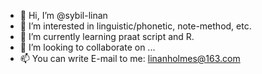 - 👋 Hi, I’m @sybil-linan
- 👀 I’m interested in linguistic/phonetic, note-method, etc.
- 🌱 I’m currently learning praat script and R.
- 💞️ I’m looking to collaborate on ...
- 📫 You can write E-mail to me: linanholmes@163.com

<!---
sybil-linan/sybil-linan is a ✨ special ✨ repository because its `README.md` (this file) appears on your GitHub profile.
You can click the Preview link to take a look at your changes.
--->
